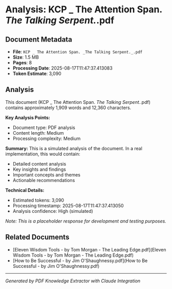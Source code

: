 # Analysis: KCP _ The Attention Span. _The Talking Serpent._.pdf

## Document Metadata
- **File**: `KCP _ The Attention Span. _The Talking Serpent._.pdf`
- **Size**: 1.5 MB
- **Pages**: 8
- **Processing Date**: 2025-08-17T11:47:37.413083
- **Token Estimate**: 3,090

## Analysis

This document (KCP _ The Attention Span. _The Talking Serpent._.pdf) contains approximately 1,909 words and 12,360 characters.

**Key Analysis Points:**
- Document type: PDF analysis
- Content length: Medium
- Processing complexity: Medium

**Summary:**
This is a simulated analysis of the document. In a real implementation, this would contain:
- Detailed content analysis
- Key insights and findings
- Important concepts and themes
- Actionable recommendations

**Technical Details:**
- Estimated tokens: 3,090
- Processing timestamp: 2025-08-17T11:47:37.413050
- Analysis confidence: High (simulated)

*Note: This is a placeholder response for development and testing purposes.*

## Related Documents

- [Eleven Wisdom Tools - by Tom Morgan - The Leading Edge.pdf](Eleven Wisdom Tools - by Tom Morgan - The Leading Edge.pdf)
- [How to Be Successful - by Jim O'Shaughnessy.pdf](How to Be Successful - by Jim O'Shaughnessy.pdf)

---
*Generated by PDF Knowledge Extractor with Claude Integration*